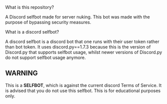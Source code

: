 What is this repository?

A Discord selfbot made for server nuking. This bot was made with the purpose of bypassing security measures.

What is a discord selfbot?

A discord selfbot is a discord bot that one runs with their user token rather than bot token. It uses discord.py==1.7.3 because this is the version of Discord.py that supports selfbot usage, whilst newer versions of Discord.py do not support selfbot usage anymore. 

## WARNING

This is a __SELFBOT__, which is against the current discord Terms of Service. It is advised that you do not use this selfbot. This is for educational purposes only. 
